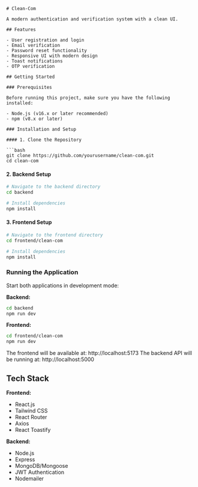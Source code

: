 

```
# Clean-Com

A modern authentication and verification system with a clean UI.

## Features

- User registration and login
- Email verification
- Password reset functionality
- Responsive UI with modern design
- Toast notifications
- OTP verification

## Getting Started

### Prerequisites

Before running this project, make sure you have the following installed:

- Node.js (v16.x or later recommended)
- npm (v8.x or later)

### Installation and Setup

#### 1. Clone the Repository

```bash
git clone https://github.com/yourusername/clean-com.git
cd clean-com
```

#### 2. Backend Setup

```bash
# Navigate to the backend directory
cd backend

# Install dependencies
npm install
```

#### 3. Frontend Setup

```bash
# Navigate to the frontend directory
cd frontend/clean-com

# Install dependencies
npm install
```

### Running the Application

Start both applications in development mode:

**Backend:**
```bash
cd backend
npm run dev
```

**Frontend:**
```bash
cd frontend/clean-com
npm run dev
```

The frontend will be available at: http://localhost:5173
The backend API will be running at: http://localhost:5000

## Tech Stack

**Frontend:**
- React.js
- Tailwind CSS
- React Router
- Axios
- React Toastify

**Backend:**
- Node.js
- Express
- MongoDB/Mongoose
- JWT Authentication
- Nodemailer
```

